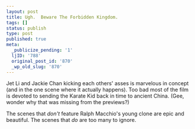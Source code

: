 ```yaml
---
layout: post
title: Ugh.  Beware The Forbidden Kingdom.
tags: []
status: publish
type: post
published: true
meta:
  _publicize_pending: '1'
  ljID: '788'
  original_post_id: '870'
  _wp_old_slug: '870'
---
```

Jet Li and Jackie Chan kicking each others' asses is marvelous in concept (and in the one scene where it actually happens).  Too bad most of the film is devoted to sending the Karate Kid back in time to ancient China.  (Gee, wonder why that was missing from the previews?)

The scenes that <em>don't</em> feature Ralph Macchio's young clone are epic and beautiful.  The scenes that <em>do</em> are too many to ignore.
